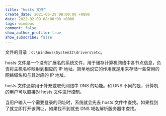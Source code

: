```yaml
---
title: "hosts 文件"
create_date: 2021-06-29 08:00:00 +0800
date: 2022-02-09 08:00:00 +0800
tags: windows
comment: false
show_author_profile: true
show_subscribe: false
---
```


文件的目录：`C:\Windows\System32\drivers\etc`。

hosts 文件是一个没有扩展名的系统文件，用于储存计算机网络中各节点信息，负责将主机名称映射到相应的 IP 地址。简单地说它的作用就是用来存储一些常用的网络域名和与其对应的 IP 地址。

hosts 文件通常用于补充或取代网络中 DNS 的功能。和 DNS 不同的是，计算机的用户可以直接对 hosts 文件进行控制。

当用户输入一个需要登录的网址时，系统就会先去 hosts 文件中查找。如果找到了就立即打开该网址，如果找不到就去 DNS 域名解析服务器中查找。